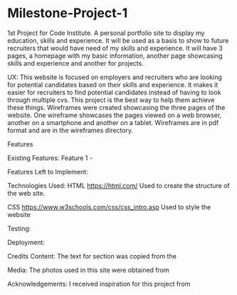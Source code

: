 # Milestone-Project-1
1st Project for Code Institute. 
A personal portfolio site to display my education, skills and experience.
It will be used as a basis to show to future recruiters that would have need of my skills and experience.
It will have 3 pages, a homepage with my basic information, another page showcasing skills and experience and another for projects.

UX:
This website is focused on employers and recruiters who are looking for potential candidates based on their skills and experience. 
It makes it easier for recruiters to find potential candidates instead of having to look through multiple cvs.
This project is the best way to help them achieve these things.
Wireframes were created showcasing the three pages of the website.
One wireframe showcases the pages viewed on a web browser, another on a smartphone and another on a tablet.
Wireframes are in pdf format and are in the wireframes directory.

Features

Existing Features:
Feature 1 - 

Features Left to Implement:

Technologies Used:
HTML
https://html.com/
Used to create the structure of the web site.

CSS
https://www.w3schools.com/css/css_intro.asp
Used to style the website

Testing:

Deployment:

Credits
Content:
The text for section  was copied from the 

Media:
The photos used in this site were obtained from 

Acknowledgements:
I received inspiration for this project from 